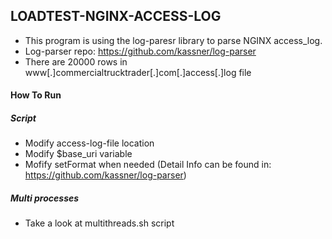 
## LOADTEST-NGINX-ACCESS-LOG
- This program is using the log-paresr library to parse NGINX access_log.
- Log-parser repo: https://github.com/kassner/log-parser
- There are 20000 rows in www[.]commercialtrucktrader[.]com[.]access[.]log file

#### How To Run
##### Script
- Modify access-log-file location
- Modify $base_uri variable
- Mofify setFormat when needed (Detail Info can be found in: https://github.com/kassner/log-parser)
##### Multi processes 
- Take a look at multithreads.sh script
